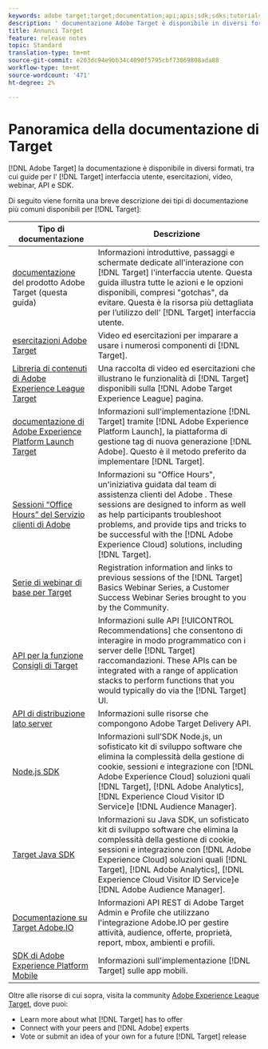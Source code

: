 ```yaml
---
keywords: adobe target;target;documentation;api;apis;sdk;sdks;tutorials;doc;documentation
description: ' documentazione Adobe Target è disponibile in diversi formati, tra cui panoramiche, esercitazioni e guide per l’interfaccia utente, SKD e API.'
title: Annunci Target
feature: release notes
topic: Standard
translation-type: tm+mt
source-git-commit: e203dc94e9bb34c4090f5795cbf73869808ada88
workflow-type: tm+mt
source-wordcount: '471'
ht-degree: 2%

---
```



# Panoramica della documentazione di Target

[!DNL Adobe Target] la documentazione è disponibile in diversi formati, tra cui guide per l’ [!DNL Target] interfaccia utente, esercitazioni, video, webinar, API e SDK.

Di seguito viene fornita una breve descrizione dei tipi di documentazione più comuni disponibili per [!DNL Target]:

| Tipo di documentazione | Descrizione |
| --- | --- |
| [documentazione](/help/target-home.md)<br>del prodotto Adobe Target (questa guida) | Informazioni introduttive, passaggi e schermate dedicate all&#39;interazione con [!DNL Target] l&#39;interfaccia utente. Questa guida illustra tutte le azioni e le opzioni disponibili, compresi &quot;gotchas&quot;, da evitare. Questa è la risorsa più dettagliata per l’utilizzo dell’ [!DNL Target] interfaccia utente. |
| [esercitazioni Adobe Target](https://docs.adobe.com/content/help/en/target-learn/tutorials/overview.html) | Video ed esercitazioni per imparare a usare i numerosi componenti di [!DNL Target]. |
| [Libreria di contenuti di Adobe Experience League Target](https://guided.adobe.com/#recommended/solutions/target) | Una raccolta di video ed esercitazioni che illustrano le funzionalità di [!DNL Target] disponibili sulla [!DNL Adobe Target Experience League] pagina. |
| [documentazione di Adobe Experience Platform Launch Target](/help/c-implementing-target/c-implementing-target-for-client-side-web/how-to-deployatjs/cmp-implementing-target-using-adobe-launch.md) | Informazioni sull&#39;implementazione [!DNL Target] tramite [!DNL Adobe Experience Platform Launch], la piattaforma di gestione tag di nuova generazione [!DNL Adobe]. Questo è il metodo preferito da implementare [!DNL Target]. |
| [Sessioni “Office Hours” del Servizio clienti di Adobe](/help/cmp-resources-and-contact-information.md#concept_58EA30379D3B48C4848BA2A8C464A5B7) | Informazioni su &quot;Office Hours&quot;, un&#39;iniziativa guidata dal team di assistenza clienti del Adobe . These sessions are designed to inform as well as help participants troubleshoot problems, and provide tips and tricks to be successful with the [!DNL Adobe Experience Cloud] solutions, including [!DNL Target]. |
| [Serie di webinar di base per Target](https://landing.adobe.com/acs/2018/na/adobe-target/registration.html) | Registration information and links to previous sessions of the [!DNL Target] Basics Webinar Series, a Customer Success Webinar Series brought to you by the Community. |
| [API per la funzione Consigli di Target](https://developers.adobetarget.com/api/recommendations/) | Informazioni sulle API [!UICONTROL Recommendations] che consentono di interagire in modo programmatico con i server delle [!DNL Target] raccomandazioni. These APIs can be integrated with a range of application stacks to perform functions that you would typically do via the [!DNL Target] UI. |
| [API di distribuzione lato server](https://developers.adobetarget.com/api/delivery-api/) | Informazioni sulle risorse che compongono  Adobe Target Delivery API. |
| [Node.js SDK](https://github.com/adobe/target-nodejs-sdk) | Informazioni sull’SDK Node.js, un sofisticato kit di sviluppo software che elimina la complessità della gestione di cookie, sessioni e integrazione con [!DNL Adobe Experience Cloud] soluzioni quali [!DNL Target], [!DNL Adobe Analytics], [!DNL Experience Cloud Visitor ID Service]e [!DNL Audience Manager]. |
| [Target Java SDK](https://github.com/adobe/target-java-sdk) | Informazioni su Java SDK, un sofisticato kit di sviluppo software che elimina la complessità della gestione di cookie, sessioni e integrazione con [!DNL Adobe Experience Cloud] soluzioni quali [!DNL Target], [!DNL Adobe Analytics], [!DNL Experience Cloud Visitor ID Service]e [!DNL Adobe Audience Manager]. |
| [Documentazione su Target  Adobe.IO](http://developers.adobetarget.com/api/#introduction) | Informazioni  API REST di Adobe Target Admin e Profile che utilizzano l&#39;integrazione  Adobe.IO per gestire attività, audience, offerte, proprietà, report, mbox, ambienti e profili. |
| [SDK di Adobe Experience Platform Mobile](https://aep-sdks.gitbook.io/docs/using-mobile-extensions/adobe-target) | Informazioni sull&#39;implementazione [!DNL Target] sulle app mobili. |

Oltre alle risorse di cui sopra, visita la community [Adobe Experience League Target](https://experienceleaguecommunities.adobe.com/t5/adobe-target/ct-p/adobe-target-community), dove puoi:

* Learn more about what [!DNL Target] has to offer
* Connect with your peers and [!DNL Adobe] experts
* Vote or submit an idea of your own for a future [!DNL Target] release